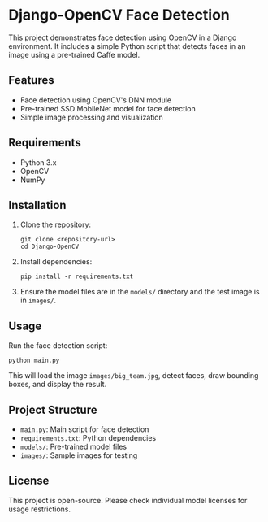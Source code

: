 # Django-OpenCV Face Detection

This project demonstrates face detection using OpenCV in a Django environment. It includes a simple Python script that detects faces in an image using a pre-trained Caffe model.

## Features

- Face detection using OpenCV's DNN module
- Pre-trained SSD MobileNet model for face detection
- Simple image processing and visualization

## Requirements

- Python 3.x
- OpenCV
- NumPy

## Installation

1. Clone the repository:
   ```
   git clone <repository-url>
   cd Django-OpenCV
   ```

2. Install dependencies:
   ```
   pip install -r requirements.txt
   ```

3. Ensure the model files are in the `models/` directory and the test image is in `images/`.

## Usage

Run the face detection script:
```
python main.py
```

This will load the image `images/big_team.jpg`, detect faces, draw bounding boxes, and display the result.

## Project Structure

- `main.py`: Main script for face detection
- `requirements.txt`: Python dependencies
- `models/`: Pre-trained model files
- `images/`: Sample images for testing

## License

This project is open-source. Please check individual model licenses for usage restrictions.